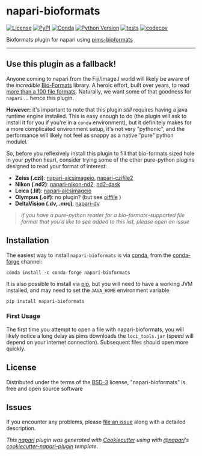 # napari-bioformats

[![License](https://img.shields.io/pypi/l/napari-bioformats.svg?color=green)](https://github.com/napari/napari-bioformats/raw/master/LICENSE)
[![PyPI](https://img.shields.io/pypi/v/napari-bioformats.svg?color=green)](https://pypi.org/project/napari-bioformats)
[![Conda](https://img.shields.io/conda/v/conda-forge/napari-bioformats)](https://anaconda.org/conda-forge/napari-bioformats)
[![Python Version](https://img.shields.io/pypi/pyversions/napari-bioformats.svg?color=green)](https://python.org)
[![tests](https://github.com/tlambert03/napari-bioformats/workflows/tests/badge.svg)](https://github.com/tlambert03/napari-bioformats/actions)
[![codecov](https://codecov.io/gh/tlambert03/napari-bioformats/branch/master/graph/badge.svg)](https://codecov.io/gh/tlambert03/napari-bioformats)

Bioformats plugin for napari using
[pims-bioformats](http://soft-matter.github.io/pims/v0.5/bioformats.html)

----------------------------------

## Use this plugin as a fallback!

Anyone coming to napari from the Fiji/ImageJ world will likely be aware of the 
_incredible_ [Bio-Formats](https://docs.openmicroscopy.org/bio-formats/6.6.1/index.html)
library.  A heroic effort, built over years, to read 
[more than a 100 file formats](https://docs.openmicroscopy.org/bio-formats/6.6.1/supported-formats.html).  Naturally, we want some of that goodness for `napari` ... hence this plugin.

**However:** it's important to note that this plugin _still_
requires having a java runtime engine installed.  This is easy enough to do
(the plugin will ask to install it for you if you're in a `conda` environment), but
it definitely makes for a more complicated environment setup, it's not very
"pythonic", and the performance will likely not feel as snappy as a native "pure"
python modulel.

So, before you reflexively install this plugin to fill that bio-formats
sized hole in your python heart, consider trying some of the other pure-python
plugins designed to read your format of interest:

- **Zeiss (.czi)**: [napari-aicsimageio](https://github.com/AllenCellModeling/napari-aicsimageio), [napari-czifile2](https://github.com/BodenmillerGroup/napari-czifile2)
- **Nikon (.nd2)**: [napari-nikon-nd2](https://github.com/cwood1967/napari-nikon-nd2), [nd2-dask](https://github.com/DragaDoncila/nd2-dask)
- **Leica (.lif)**: [napari-aicsimageio](https://github.com/AllenCellModeling/napari-aicsimageio)
- **Olympus (.oif)**: no plugin?  (but see [oiffile](https://pypi.org/project/oiffile/) )
- **DeltaVision (.dv, .mrc)**: [napari-dv](https://github.com/tlambert03/napari-dv)

> *if you have a pure-python reader for a bio-formats-supported file format that
you'd like to see added to this list, please open an issue*

## Installation

The easiest way to install `napari-bioformats` is via [conda], from the
[conda-forge] channel:

    conda install -c conda-forge napari-bioformats

It is also possible to install via [pip], but you will need to have a working
JVM installed, and may need to set the `JAVA_HOME` environment variable

    pip install napari-bioformats

### First Usage

The first time you attempt to open a file with napari-bioformats, you will
likely notice a long delay as pims downloads the `loci_tools.jar` (speed will
depend on your internet connection). Subsequent files should open more quickly.

## License

Distributed under the terms of the [BSD-3] license,
"napari-bioformats" is free and open source software

## Issues

If you encounter any problems, please [file an issue] along with a detailed description.

_This [napari] plugin was generated with [Cookiecutter] using with [@napari]'s [cookiecutter-napari-plugin] template._

[napari]: https://github.com/napari/napari
[Cookiecutter]: https://github.com/audreyr/cookiecutter
[@napari]: https://github.com/napari
[BSD-3]: http://opensource.org/licenses/BSD-3-Clause
[cookiecutter-napari-plugin]: https://github.com/napari/cookiecutter-napari-plugin
[file an issue]: https://github.com/tlambert03/napari-bioformats/issues
[napari]: https://github.com/napari/napari
[tox]: https://tox.readthedocs.io/en/latest/
[pip]: https://pypi.org/project/pip/
[conda]: https://docs.conda.io/en/latest/
[conda-forge]: https://conda-forge.org
[PyPI]: https://pypi.org/
